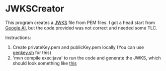 # JWKSCreator
This program creates a [JWKS](https://auth0.com/docs/secure/tokens/json-web-tokens/json-web-key-sets) file from PEM files.
I got a head start from [Google AI](Google.png), but the code provided was not correct and needed some TLC.

Instructions:
1. Create privateKey.pem and publicKey.pem locally (You can use [genkey.sh](genkey.sh) for this)
1. 'mvn compile exec:java' to run the code and generate the JWKS, which should look something like [this](jwk-sample.json)
